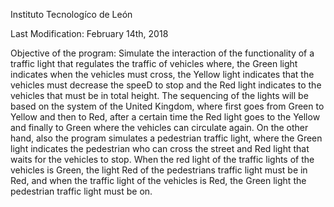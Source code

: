 Instituto Tecnologíco de León

Last Modification: February 14th, 2018

Objective of the program: Simulate the interaction of the functionality of a traffic light that regulates the traffic of vehicles where,
the Green light indicates when the vehicles must cross, the Yellow light indicates that the vehicles must decrease the speeD to stop and 
the Red light indicates to the vehicles that must be in total height. The sequencing of the lights will be based on the system of the 
United Kingdom, where first goes from Green to Yellow and then to Red, after a certain time the Red light goes to the Yellow and finally 
to Green where the vehicles can circulate again. 
On the other hand, also the program simulates a pedestrian traffic light, where the Green light indicates the pedestrian who can cross 
the street and Red light that waits for the vehicles to stop. When the red light of the traffic lights of the vehicles is Green, the light
Red of the pedestrians traffic light must be in Red, and when the traffic light of the vehicles is Red, the Green light the pedestrian 
traffic light must be on.


